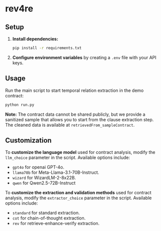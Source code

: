 # rev4re


## Setup

1. **Install dependencies:**
   ```sh
   pip install -r requirements.txt
   ```
2. **Configure environment variables** by creating a `.env` file with your API keys.

## Usage
Run the main script to start temporal relation extraction in the demo contract:
```sh
python run.py
```
**Note:** The contract data cannot be shared publicly, but we provide a sanitized sample that allows you to start from the clause extraction step. The cleaned data is available at `retrievedFrom_sampleContract`.


## Customization
To **customize the language model** used for contract analysis, modify the `llm_choice` parameter in the script. Available options include:
- `gpt4o` for openai GPT-4o.
- `llama70b` for Meta-Llama-3.1-70B-Instruct.
- `wizard` for WizardLM-2-8x22B.
- `qwen` for Qwen2.5-72B-Instruct

To **customize the extraction and validation methods** used for contract analysis, modify the `extractor_choice` parameter in the script. Available options include:
- `standard` for standard extraction.
- `cot` for chain-of-thought extraction.
- `rev` for retrieve-enhance-verify extraction.

